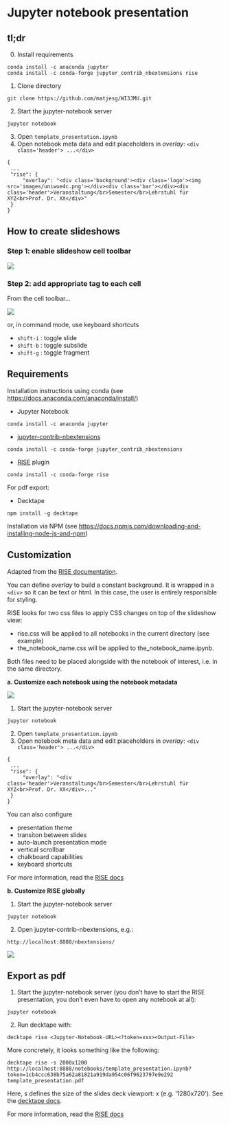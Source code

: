 # Jupyter notebook presentation

## tl;dr
0. Install requirements
```
conda install -c anaconda jupyter
conda install -c conda-forge jupyter_contrib_nbextensions rise
```
1. Clone directory
```
git clone https://github.com/matjesg/WI3JMU.git
```
2. Start the jupyter-notebook server
```
jupyter notebook
```
3. Open `template_presentation.ipynb`
4. Open notebook meta data and edit placeholders in *overlay*: `<div class='header'> ...</div>` 
```
{
 ...
 "rise": {
     "overlay": "<div class='background'><div class='logo'><img src='images/uniwue4c.png'></div><div class='bar'></div><div class='header'>Veranstaltung</br>Semester</br>Lehrstuhl für XYZ<br>Prof. Dr. XX</div>"
 }
}
```

## How to create slideshows
### Step 1: enable slideshow cell toolbar
![](images/README/slide-toolbar.png)

### Step 2:  add appropriate tag to each cell
From the cell toolbar...

![](images/README/toolbar-options.png)

or, in command mode, use keyboard shortcuts

* `shift-i` : toggle slide
* `shift-b` : toggle subslide
* `shift-g` : toggle fragment

## Requirements

Installation instructions using conda (see https://docs.anaconda.com/anaconda/install/)
- Jupyter Notebook 
```
conda install -c anaconda jupyter
```
- [jupyter-contrib-nbextensions](https://jupyter-contrib-nbextensions.readthedocs.io/en/latest/install.html)
```
conda install -c conda-forge jupyter_contrib_nbextensions
``` 
- [RISE](https://github.com/damianavila/RISE/) plugin 
```
conda install -c conda-forge rise
```

For pdf export: 
- Decktape  
```
npm install -g decktape
```
Installation via NPM (see https://docs.npmjs.com/downloading-and-installing-node-js-and-npm)

## Customization

Adapted from the [RISE documentation](https://rise.readthedocs.io/en/stable/index.html).

You can define *overlay* to build a constant background. It is wrapped in a `<div>` so it can be text or html. In this case, the user is entirely responsible for styling.

RISE looks for two css files to apply CSS changes on top of the slideshow view:

- rise.css will be applied to all notebooks in the current directory (see example)
- the_notebook_name.css will be applied to the_notebook_name.ipynb.

Both files need to be placed alongside with the notebook of interest, i.e. in the same directory. 

__a. Customize each notebook using the notebook metadata__

![](images/README/metadata.png)

1. Start the jupyter-notebook server
```
jupyter notebook
```
2. Open `template_presentation.ipynb`
3. Open notebook meta data and edit placeholders in *overlay*: `<div class='header'> ...</div>` 
```
{
 ...
 "rise": {
     "overlay": "<div class='header'>Veranstaltung</br>Semester</br>Lehrstuhl für XYZ<br>Prof. Dr. XX</div>..."
 }
}
```

You can also configure 
- presentation theme
- transiton between slides
- auto-launch presentation mode
- vertical scrollbar
- chalkboard capabilities
- keyboard shortcuts

For more information, read the [RISE docs](https://rise.readthedocs.io/en/maint-5.5/customize.html#what-to-configure)

__b. Customize RISE globally__


1. Start the jupyter-notebook server
```
jupyter notebook
```
2. Open jupyter-contrib-nbextensions, e.g.:
```
http://localhost:8888/nbextensions/
``` 

![](images/README/configurator.png)


## Export as pdf

1. Start the jupyter-notebook server (you don’t have to start the RISE presentation, you don’t even have to open any notebook at all):
```
jupyter notebook
```

2. Run decktape with:
```
decktape rise <Jupyter-Notebook-URL><?token=xxx><Output-File>
```

More concretely, it looks something like the following:
```
decktape rise -s 2000x1200 http://localhost:8888/notebooks/template_presentation.ipynb?token=1cb4ccc638b75a62a81821a919da954c06f9623797e9e292 template_presentation.pdf
```
Here, s defines the size of the slides deck viewport: <width>x<height> (e.g. '1280x720'). See the [decktape docs](https://github.com/astefanutti/decktape#90).

For more information, read the [RISE docs](https://rise.readthedocs.io/en/maint-5.5/exportpdf.html#using-decktape)



